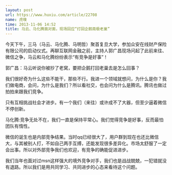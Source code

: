 ```yaml
---
layout: post
url: https://www.huxiu.com/article/22708
name: 虎嗅
time: 2013-11-06 14:52
title: 马云、马化腾面对面，现场回应“打回企鹅南极老巢”
---
```

今天下午，三马（马云、马化腾、马明哲）聚首复旦大学，参加众安在线财产保险有限公司的启动仪式。再聊互联网金融之前，主持人郭广昌现场问起了此前来往、微信之争，马云和马化腾纷纷表示“有竞争是好事”！

郭广昌：马云听说你被抄了老窝，要把企鹅打回老巢去是怎么回事？

我们很好奇为什么这些不能干，那些不行。我进一个领域就想问，为什么是你？我们做电商，会问，为什么是我们？所以看社交，也会问为什么是腾讯。腾讯也做过拍拍来跟我们竞争。

只有互相挑战社会才进步。有一个我们（来往）或许成不了大器，但至少逼着微信不停创新。

马化腾:竞争无处不在，我们一直是保持平常心。我们觉得竞争是好事，反而最怕团队有惰性。

微信的诞生也是内部竞争结果。当时qq已经很大了，用户群到现在也还比微信大，与其被别人打，不如自己两手互搏，还能发现很多差异化。市场太舒服了一定会出事。所以对外部竞争我们也欢迎，有竞争的确能促进进步。

我们当年也面对过msn这样强大的境外竞争对手，我们也是战战兢兢，一犯错就没有退路。所以我们是用共同学习、共同进步的心态来看待这个问题。

